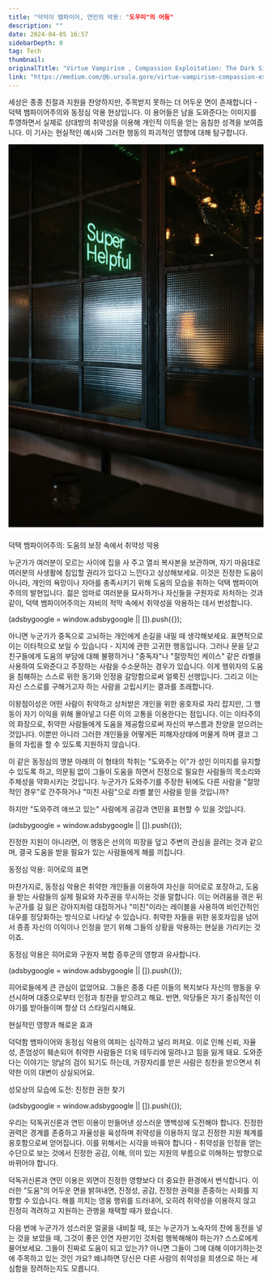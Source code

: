 ```yaml
---
title: "덕덕이 뱀파이어, 연민의 악용: "도우미"의 어둠"
description: ""
date: 2024-04-05 16:57
sidebarDepth: 0
tag: Tech
thumbnail: 
originalTitle: "Virtue Vampirism , Compassion Exploitation: The Dark Side of “Helping”"
link: "https://medium.com/@b.ursula.gore/virtue-vampirism-compassion-exploitation-the-dark-side-of-helping-63f43b8c394d"
---
```



세상은 종종 친절과 지원을 찬양하지만, 주목받지 못하는 더 어두운 면이 존재합니다 - 덕택 뱀파이어주의와 동정심 악용 현상입니다. 이 용어들은 남을 도와준다는 이미지를 투영하면서 실제로 상대방의 취약성을 이용해 개인적 이득을 얻는 음침한 성격을 보여줍니다. 이 기사는 현실적인 예시와 그러한 행동의 파괴적인 영향에 대해 탐구합니다.

![이미지](./img/VirtueVampirism-CompassionExploitationTheDarkSideofHelping_0.png)

덕택 뱀파이어주의: 도움의 보장 속에서 취약성 악용

누군가가 여러분이 모르는 사이에 집을 사 주고 열쇠 복사본을 보관하며, 자기 마음대로 여러분의 사생활에 침입할 권리가 있다고 느낀다고 상상해보세요. 이것은 진정한 도움이 아니라, 개인의 욕망이나 자아를 충족시키기 위해 도움의 모습을 취하는 덕택 뱀파이어주의의 발현입니다. 젊은 엄마로 여러분을 묘사하거나 자신들을 구원자로 자처하는 것과 같이, 덕택 뱀파이어주의는 자비의 적막 속에서 취약성을 악용하는 데서 번성합니다.

<!-- ui-log 수평형 -->
<ins class="adsbygoogle"
  style="display:block"
  data-ad-client="ca-pub-4877378276818686"
  data-ad-slot="9743150776"
  data-ad-format="auto"
  data-full-width-responsive="true"></ins>
<component is="script">
(adsbygoogle = window.adsbygoogle || []).push({});
</component>

아니면 누군가가 중독으로 고뇌하는 개인에게 손길을 내밀 때 생각해보세요. 표면적으로 이는 이타적으로 보일 수 있습니다 - 지지에 관한 고귀한 행동입니다. 그러나 문을 닫고 친구들에게 도움의 부담에 대해 불평하거나 "중독자"나 "절망적인 케이스" 같은 라벨을 사용하여 도와준다고 주장하는 사람을 수소문하는 경우가 있습니다. 이게 행위자의 도움을 침해하는 스스로 위한 동기와 인정을 갈망함으로써 얼룩진 선행입니다. 그리고 이는 자신 스스로를 구해가고자 하는 사람을 고립시키는 결과를 초래합니다.

이왕점이성은 어떤 사람이 취약하고 상처받은 개인을 위한 옹호자로 자리 잡지만, 그 행동이 자기 이익을 위해 몰아넣고 다른 이의 고통을 이용한다는 점입니다. 이는 이타주의의 화장으로, 취약한 사람들에게 도움을 제공함으로써 자신의 부스름과 찬양을 얻으려는 것입니다. 이뿐만 아니라 그러한 개인들을 어떻게든 피해자상태에 머물게 하며 결코 그들의 자립을 할 수 있도록 지원하지 않습니다.

이 같은 동정심의 명분 아래의 이 형태의 착취는 "도와주는 이"가 성인 이미지를 유지할 수 있도록 하고, 의문됨 없이 그들이 도움을 하면서 진정으로 필요한 사람들의 목소리와 주체성을 약화시키는 것입니다. 누군가가 도와주기를 주장한 뒤에도 다른 사람을 "절망적인 경우"로 간주하거나 "미친 사람"으로 라벨 붙인 사람을 믿을 것입니까?

하지만 "도와주려 애쓰고 있는" 사람에게 공감과 연민을 표현할 수 있을 것입니다.

<!-- ui-log 수평형 -->
<ins class="adsbygoogle"
  style="display:block"
  data-ad-client="ca-pub-4877378276818686"
  data-ad-slot="9743150776"
  data-ad-format="auto"
  data-full-width-responsive="true"></ins>
<component is="script">
(adsbygoogle = window.adsbygoogle || []).push({});
</component>

진정한 지원이 아니라면, 이 행동은 선의의 피장을 덮고 주변의 관심을 끌려는 것과 같으며, 결국 도움을 받을 필요가 있는 사람들에게 해를 끼칩니다.

동정심 악용: 히어로의 표면

마찬가지로, 동정심 악용은 취약한 개인들을 이용하여 자신을 히어로로 포장하고, 도움을 받는 사람들의 실제 필요와 자주권을 무시하는 것을 말합니다. 이는 어려움을 겪은 뒤 누군가를 길 잃은 강아지처럼 대접하거나 "미친"이라는 레이블을 사용하여 비인간적인 대우를 정당화하는 방식으로 나타날 수 있습니다. 취약한 자들을 위한 옹호자임을 넘어서 종종 자신의 이익이나 인정을 얻기 위해 그들의 상황을 악용하는 현실을 가리키는 것이죠.

동정심 악용은 히어로와 구원자 복합 증후군의 영향과 유사합니다.

<!-- ui-log 수평형 -->
<ins class="adsbygoogle"
  style="display:block"
  data-ad-client="ca-pub-4877378276818686"
  data-ad-slot="9743150776"
  data-ad-format="auto"
  data-full-width-responsive="true"></ins>
<component is="script">
(adsbygoogle = window.adsbygoogle || []).push({});
</component>

히어로들에게 큰 관심이 없었어요. 그들은 종종 다른 이들의 복지보다 자신의 행동을 우선시하며 대중으로부터 인정과 칭찬을 받으려고 해요. 반면, 악당들은 자기 중심적인 이야기를 받아들이며 항상 더 스타일리시해요.

현실적인 영향과 해로운 효과

덕덕함 뱀파이어와 동정심 악용의 여파는 심각하고 널리 퍼져요. 이로 인해 신뢰, 자율성, 존엄성이 훼손되어 취약한 사람들은 더욱 테두리에 밀려나고 힘을 잃게 돼요. 도와준다는 이야기는 양날의 검이 되기도 하는데, 가장자리를 받은 사람은 칭찬을 받으면서 취약한 이의 대변이 상실되어요.

성모상의 모습에 도전: 진정한 권한 찾기

<!-- ui-log 수평형 -->
<ins class="adsbygoogle"
  style="display:block"
  data-ad-client="ca-pub-4877378276818686"
  data-ad-slot="9743150776"
  data-ad-format="auto"
  data-full-width-responsive="true"></ins>
<component is="script">
(adsbygoogle = window.adsbygoogle || []).push({});
</component>

우리는 덕독귀신론과 연민 이용이 만들어낸 성스러운 명백성에 도전해야 합니다. 진정한 권력은 경계를 존중하고 자율성을 육성하며 취약성을 이용하지 않고 진정한 지원 체계를 옹호함으로써 얻어집니다. 이를 위해서는 시각을 바꿔야 합니다 - 취약성을 인정을 얻는 수단으로 보는 것에서 진정한 공감, 이해, 의미 있는 지원의 부름으로 이해하는 방향으로 바뀌어야 합니다.

덕독귀신론과 연민 이용은 외면이 진정한 영향보다 더 중요한 환경에서 번식합니다. 이러한 "도움"의 어두운 면을 밝혀내면, 진정성, 공감, 진정한 권력을 존중하는 사회를 지향할 수 있습니다. 해를 끼치는 영웅 행위를 드러내어, 오히려 취약성을 이용하지 않고 진정히 격려하고 지원하는 관행을 채택할 때가 왔습니다.

다음 번에 누군가가 성스러운 얼굴을 내비칠 때, 또는 누군가가 노숙자의 잔에 동전을 넣는 것을 보았을 때, 그것이 좋은 인연 자판기인 것처럼 행복해해야 하는가? 스스로에게 물어보세요. 그들이 진짜로 도움이 되고 있는가? 아니면 그들이 그에 대해 이야기하는것에 주목하고 있는 것인 가요? 왜냐하면 당신은 다른 사람의 취약성을 희생으로 하는 세심함을 장려하는지도 모릅니다.